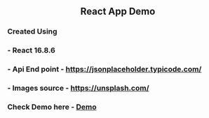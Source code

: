 ## <h2 style="text-align:center;">React App Demo</h2>

### Created Using 

### - React 16.8.6

### - Api End point - <a href="https://jsonplaceholder.typicode.com/" target="_blank">https://jsonplaceholder.typicode.com/</a>

### - Images source - <a href="https://unsplash.com/" target="_blank">https://unsplash.com/</a>


<h3>Check Demo here - <a href="https://react-app-eshop.herokuapp.com/" target="_blank">Demo</a></h3>


